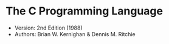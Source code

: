 # The C Programming Language

- Version: 2nd Edition (1988)
- Authors:  Brian W. Kernighan & Dennis M. Ritchie

